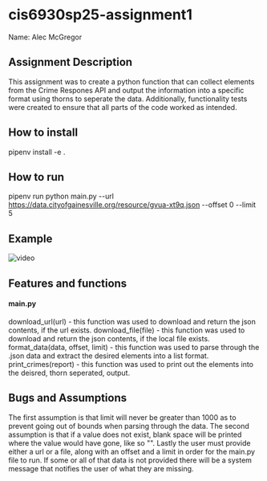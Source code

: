 # cis6930sp25-assignment1

Name: Alec McGregor

## Assignment Description

This assignment was to create a python function that can collect elements from the Crime Respones API and output the information into a specific format using thorns to seperate the data. Additionally, functionality tests were created to ensure that all parts of the code worked as intended.

## How to install

pipenv install -e .

## How to run

pipenv run python main.py --url https://data.cityofgainesville.org/resource/gvua-xt9q.json --offset 0 --limit 5

## Example

![video](video)

## Features and functions

#### main.py

download_url(url) - this function was used to download and return the json contents, if the url exists.
download_file(file) - this function was used to download and return the json contents, if the local file exists.
format_data(data, offset, limit) - this function was used to parse through the .json data and extract the desired elements into a list format.
print_crimes(report) - this function was used to print out the elements into the deisred, thorn seperated, output.

## Bugs and Assumptions
The first assumption is that limit will never be greater than 1000 as to prevent going out of bounds when parsing through the data. The second assumption is that if a value does not exist, blank space will be printed where the value would have gone, like so "". Lastly the user must provide either a url or a file, along with an offset and a limit in order for the main.py file to run. If some or all of that data is not provided there will be a system message that notifies the user of what they are missing.
